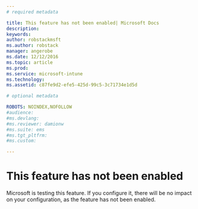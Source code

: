```yaml
---
# required metadata

title: This feature has not been enabled| Microsoft Docs 
description:
keywords:
author: robstackmsft
ms.author: robstack
manager: angerobe
ms.date: 12/12/2016
ms.topic: article
ms.prod:
ms.service: microsoft-intune
ms.technology:
ms.assetid: c87fe9d2-efe5-425d-99c5-3c71734e1d5d

# optional metadata

ROBOTS: NOINDEX,NOFOLLOW
#audience:
#ms.devlang:
#ms.reviewer: damionw
#ms.suite: ems
#ms.tgt_pltfrm:
#ms.custom:

---
```


# This feature has not been enabled
Microsoft is testing this feature. If you configure it, there will be no impact on your configuration, as the feature has not been enabled.
